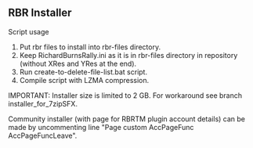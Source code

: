 ## RBR Installer ##

Script usage

1. Put rbr files to install into rbr-files directory.
2. Keep RichardBurnsRally.ini as it is in rbr-files directory in repository (without XRes and YRes at the end).
3. Run create-to-delete-file-list.bat script.
4. Compile script with LZMA compression.

IMPORTANT: Installer size is limited to 2 GB. For workaround see branch installer_for_7zipSFX. 

Community installer (with page for RBRTM plugin account details) can be made by uncommenting line "Page custom AccPageFunc AccPageFuncLeave".
